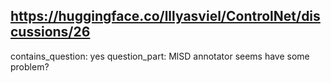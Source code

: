 ## https://huggingface.co/lllyasviel/ControlNet/discussions/26

contains_question: yes
question_part: MlSD annotator seems have some problem?